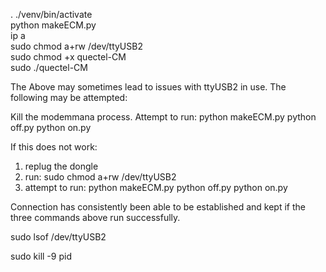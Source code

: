 . ./venv/bin/activate  
python makeECM.py  
ip a  
sudo chmod a+rw /dev/ttyUSB2  
sudo chmod +x quectel-CM  
sudo ./quectel-CM

The Above may sometimes lead to issues with ttyUSB2 in use. The following may be attempted:

Kill the modemmana process. 
Attempt to run: 
python makeECM.py 
python off.py
python on.py 

If this does not work:
1. replug the dongle
2. run: sudo chmod a+rw /dev/ttyUSB2
3. attempt to run:
   python makeECM.py
   python off.py
   python on.py

Connection has consistently been able to be established and kept if the three commands above run successfully.  

sudo lsof /dev/ttyUSB2

sudo kill -9 pid
